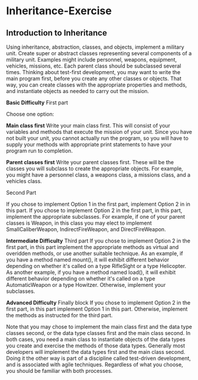 # Inheritance-Exercise
## Introduction to Inheritance

Using inheritance, abstraction, classes, and objects, implement a military unit. Create super or abstract classes representing several components of a military unit. Examples might include personnel, weapons, equipment, vehicles, missions, etc. Each parent class should be subclassed several times. Thinking about test-first development, you may want to write the main program first, before you create any other classes or objects. That way, you can create classes with the appropriate properties and methods, and instantiate objects as needed to carry out the mission.

__Basic Difficulty__
First part

Choose one option:

__Main class first__
Write your main class first. This will consist of your variables and methods that execute the mission of your unit. Since you have not built your unit, you cannot actually run the program, so you will have to supply your methods with appropriate print statements to have your program run to completion.

__Parent classes first__
Write your parent classes first. These will be the classes you will subclass to create the appropriate objects. For example, you might have a personnel class, a weapons class, a missions class, and a vehicles class.

Second Part

If you chose to implement Option 1 in the first part, implement Option 2 in in this part. If you chose to implement Option 2 in the first part, in this part, implement the appropriate subclasses. For example, if one of your parent classes is Weapon, in this class you may elect to implement SmallCaliberWeapon, IndirectFireWeapon, and DirectFireWeapon.

 

__Intermediate Difficulty__
Third part
If you chose to implement Option 2 in the first part, in this part implement the appropriate methods as virtual and overidden methods, or use another suitable technique. As an example, if you have a method named mount(), it will exhibit different behavior depending on whether it's called on a type RifleSight or a type Helicopter. As another example, if you have a method named load(), it will exhibit different behavior depending on whether it's called on a type AutomaticWeapon or a type Howitzer. Otherwise, implement your subclasses.


__Advanced Difficulty__
Finally block
If you chose to implement Option 2 in the first part, in this part implement Option 1 in this part. Otherwise, implement the methods as instructed for the third part.

Note that you may chose to implement the main class first and the data type classes second, or the data type classes first and the main class second. In both cases, you need a main class to instantiate objects of the data types you create and exercise the methods of those data types. Generally most developers will implement the data types first and the main class second. Doing it the other way is part of a discipline called test-driven development, and is associated with agile techniques. Regardless of what you choose, you should be familiar with both processes.

